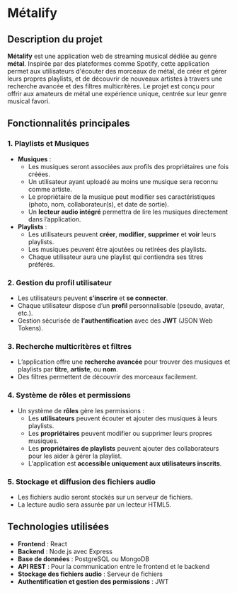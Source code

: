# Métalify

## Description du projet

**Métalify** est une application web de streaming musical dédiée au genre **métal**. Inspirée par des plateformes comme Spotify, cette application permet aux utilisateurs d'écouter des morceaux de métal, de créer et gérer leurs propres playlists, et de découvrir de nouveaux artistes à travers une recherche avancée et des filtres multicritères. Le projet est conçu pour offrir aux amateurs de métal une expérience unique, centrée sur leur genre musical favori.

## Fonctionnalités principales

### 1. **Playlists et Musiques**
   - **Musiques** :
     - Les musiques seront associées aux profils des propriétaires une fois créées.
     - Un utilisateur ayant uploadé au moins une musique sera reconnu comme artiste.
     - Le propriétaire de la musique peut modifier ses caractéristiques (photo, nom, collaborateur(s), et date de sortie).
     - Un **lecteur audio intégré** permettra de lire les musiques directement dans l’application.
   - **Playlists** :
     - Les utilisateurs peuvent **créer**, **modifier**, **supprimer** et **voir** leurs playlists.
     - Les musiques peuvent être ajoutées ou retirées des playlists.
     - Chaque utilisateur aura une playlist qui contiendra ses titres préférés.

### 2. **Gestion du profil utilisateur**
   - Les utilisateurs peuvent **s’inscrire** et **se connecter**.
   - Chaque utilisateur dispose d’un **profil** personnalisable (pseudo, avatar, etc.).
   - Gestion sécurisée de **l’authentification** avec des **JWT** (JSON Web Tokens).

### 3. **Recherche multicritères et filtres**
   - L’application offre une **recherche avancée** pour trouver des musiques et playlists par **titre**, **artiste**, ou **nom**.
   - Des filtres permettent de découvrir des morceaux facilement.

### 4. **Système de rôles et permissions**
   - Un système de **rôles** gère les permissions :
     - Les **utilisateurs** peuvent écouter et ajouter des musiques à leurs playlists.
     - Les **propriétaires** peuvent modifier ou supprimer leurs propres musiques.
     - Les **propriétaires de playlists** peuvent ajouter des collaborateurs pour les aider à gérer la playlist.
     - L'application est **accessible uniquement aux utilisateurs inscrits**.

### 5. **Stockage et diffusion des fichiers audio**
   - Les fichiers audio seront stockés sur un serveur de fichiers.
   - La lecture audio sera assurée par un lecteur HTML5.

## Technologies utilisées
- **Frontend** : React
- **Backend** : Node.js avec Express
- **Base de données** : PostgreSQL ou MongoDB
- **API REST** : Pour la communication entre le frontend et le backend
- **Stockage des fichiers audio** : Serveur de fichiers
- **Authentification et gestion des permissions** : JWT
